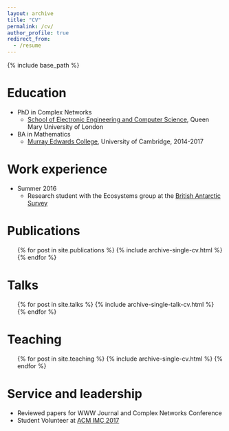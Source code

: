 ```yaml
---
layout: archive
title: "CV"
permalink: /cv/
author_profile: true
redirect_from:
  - /resume
---
```


{% include base_path %}

Education
======
* PhD in Complex Networks
  * [School of Electronic Engineering and Computer Science](https://www.eecs.qmul.ac.uk/), Queen Mary University of London
* BA in Mathematics
  * [Murray Edwards College](https://www.murrayedwards.cam.ac.uk/), University of Cambridge, 2014-2017


Work experience
======
* Summer 2016
  * Research student with the Ecosystems group at the [British Antarctic Survey](https://www.bas.ac.uk/)


Publications
======
  <ul>{% for post in site.publications %}
    {% include archive-single-cv.html %}
  {% endfor %}</ul>

Talks
======
  <ul>{% for post in site.talks %}
    {% include archive-single-talk-cv.html %}
  {% endfor %}</ul>

Teaching
======
  <ul>{% for post in site.teaching %}
    {% include archive-single-cv.html %}
  {% endfor %}</ul>

Service and leadership
======
* Reviewed papers for WWW Journal and Complex Networks Conference
* Student Volunteer at [ACM IMC 2017](https://conferences.sigcomm.org/imc/2017/)
